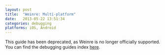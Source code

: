 ```yaml
---
layout: post
title:  "Weinre: Multi-platform"
date:   2013-05-22 13:51:34
categories: debugging
platforms: iOS, Android
---
```


This guide has been deprecated, as Weinre is no longer officially supported. You can find the debugging guides index [here](http://docs.appgyver.com/tooling/cli/debugging/).
